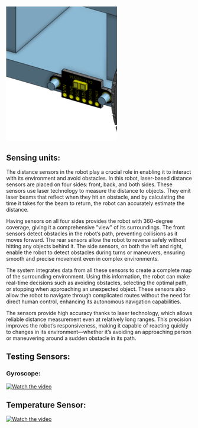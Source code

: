 <p style="align: center;">
  <img src="Screenshot 2024-09-21 203823.png" width="300">
</p>

## Sensing units:
The distance sensors in the robot play a crucial role in enabling it to interact with its environment and avoid obstacles. In this robot, laser-based distance sensors are placed on four sides: front, back, and both sides. These sensors use laser technology to measure the distance to objects. They emit laser beams that reflect when they hit an obstacle, and by calculating the time it takes for the beam to return, the robot can accurately estimate the distance.

Having sensors on all four sides provides the robot with 360-degree coverage, giving it a comprehensive "view" of its surroundings. The front sensors detect obstacles in the robot’s path, preventing collisions as it moves forward. The rear sensors allow the robot to reverse safely without hitting any objects behind it. The side sensors, on both the left and right, enable the robot to detect obstacles during turns or maneuvers, ensuring smooth and precise movement even in complex environments.

The system integrates data from all these sensors to create a complete map of the surrounding environment. Using this information, the robot can make real-time decisions such as avoiding obstacles, selecting the optimal path, or stopping when approaching an unexpected object. These sensors also allow the robot to navigate through complicated routes without the need for direct human control, enhancing its autonomous navigation capabilities.

The sensors provide high accuracy thanks to laser technology, which allows reliable distance measurement even at relatively long ranges. This precision improves the robot’s responsiveness, making it capable of reacting quickly to changes in its environment—whether it’s avoiding an approaching person or maneuvering around a sudden obstacle in its path.

## Testing Sensors:
### Gyroscope:
[![Watch the video](https://img.youtube.com/vi/pLdBh24A_UU/0.jpg)](https://youtu.be/pLdBh24A_UU)

## Temperature Sensor:
[![Watch the video](https://img.youtube.com/vi/fO5gJq1IJq0/0.jpg)](https://youtu.be/fO5gJq1IJq0)

